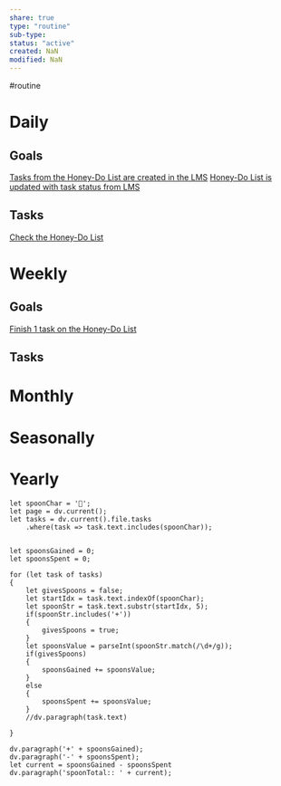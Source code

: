 ```yaml
---
share: true
type: "routine"
sub-type: 
status: "active"
created: NaN 
modified: NaN
---
```

 #routine

# Daily
## Goals
[Tasks from the Honey-Do List are created in the LMS](../Tasks%20from%20the%20Honey-Do%20List%20are%20created%20in%20the%20LMS.md)
[Honey-Do List is updated with task status from LMS](../Honey-Do%20List%20is%20updated%20with%20task%20status%20from%20LMS.md)
## Tasks
[Check the Honey-Do List](../Check%20the%20Honey-Do%20List.md)

# Weekly
## Goals
[Finish 1 task on the Honey-Do List](../Finish%201%20task%20on%20the%20Honey-Do%20List.md)

## Tasks
# Monthly
# Seasonally
# Yearly

```dataviewjs
let spoonChar = '🥄';
let page = dv.current();
let tasks = dv.current().file.tasks
	.where(task => task.text.includes(spoonChar));


let spoonsGained = 0;
let spoonsSpent = 0;

for (let task of tasks)
{
	let givesSpoons = false;
	let startIdx = task.text.indexOf(spoonChar);
	let spoonStr = task.text.substr(startIdx, 5);
	if(spoonStr.includes('+'))
	{
		givesSpoons = true;
	}
	let spoonsValue = parseInt(spoonStr.match(/\d+/g));
	if(givesSpoons)
	{
		spoonsGained += spoonsValue;
	}		
	else
	{
		spoonsSpent += spoonsValue;
	}
	//dv.paragraph(task.text)
	
}

dv.paragraph('+' + spoonsGained);
dv.paragraph('-' + spoonsSpent);
let current = spoonsGained - spoonsSpent
dv.paragraph('spoonTotal:: ' + current);
